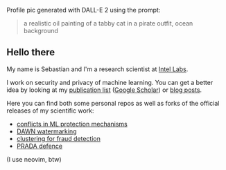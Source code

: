 Profile pic generated with DALL-E 2 using the prompt:
> a realistic oil painting of a tabby cat in a pirate outfit, ocean background

## Hello there

My name is Sebastian and I'm a research scientist at [Intel Labs](https://www.intel.com/content/www/us/en/research/overview.html).

I work on security and privacy of machine learning.
You can get a better idea by looking at my [publication list](https://sebszyller.com/publications) ([Google Scholar](https://scholar.google.com/citations?user=wuwZNVYAAAAJ&hl=en)) or [blog posts](https://sebszyller.com/blog).

Here you can find both some personal repos as well as forks of the official releases of my scientific work:
- [conflicts in ML protection mechanisms](https://github.com/ssg-research/conflicts-in-ml-protection-mechanisms)
- [DAWN watermarking](https://github.com/ssg-research/dawn-dynamic-adversarial-watermarking-of-neural-networks)
- [clustering for fraud detection](https://github.com/SSGAalto/recagglo)
- [PRADA defence](https://github.com/SSGAalto/prada-protecting-against-dnn-model-stealing-attacks)

(I use neovim, btw)
